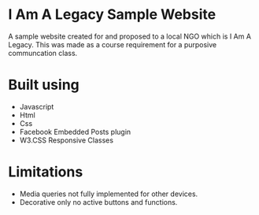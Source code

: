 # I Am A Legacy Sample Website
A sample website created for and proposed to a local NGO which is I Am A Legacy. This was made as a course requirement for a purposive communcation class.

# Built using
- Javascript
- Html
- Css
- Facebook Embedded Posts plugin
- W3.CSS Responsive Classes

# Limitations
- Media queries not fully implemented for other devices.
- Decorative only no active buttons and functions.

